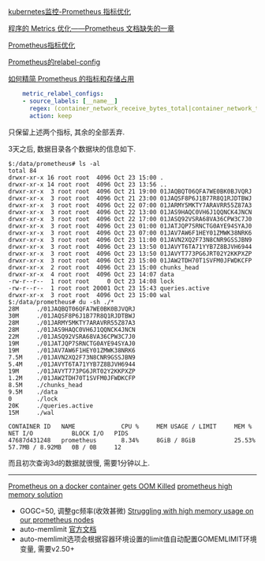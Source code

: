 [kubernetes监控-Prometheus 指标优化](https://isekiro.com/kubernetes%E7%9B%91%E6%8E%A7-prometheus-%E6%8C%87%E6%A0%87%E4%BC%98%E5%8C%96/#%E5%87%8F%E5%B0%91%E6%8C%87%E6%A0%87)

[程序的 Metrics 优化——Prometheus 文档缺失的一章](https://www.kawabangga.com/posts/5606)

[Prometheus指标优化](https://www.cnblogs.com/A121/p/17802043.html)

[Prometheus的relabel-config](https://www.kancloud.cn/pshizhsysu/prometheus/1869390)

[如何精简 Prometheus 的指标和存储占用](https://www.cnblogs.com/east4ming/p/17011688.html)

```yaml
    metric_relabel_configs:
    - source_labels: [__name__]
      regex: (container_network_receive_bytes_total|container_network_transmit_bytes_total)
      action: keep
```

只保留上述两个指标, 其余的全部丢弃.

3天之后, 数据目录各个数据块的信息如下.

```log
$:/data/prometheus# ls -al
total 84
drwxr-xr-x 16 root root  4096 Oct 23 15:00 .
drwxr-xr-x 14 root root  4096 Oct 23 13:56 ..
drwxr-xr-x  3 root root  4096 Oct 21 19:00 01JAQBQT06QFA7WE0BK0BJVQRJ
drwxr-xr-x  3 root root  4096 Oct 21 23:00 01JAQSF8P6J1B77R8Q1RJDTBWJ
drwxr-xr-x  3 root root  4096 Oct 22 07:00 01JARMY5MKTY7ARAVRR55Z87A3
drwxr-xr-x  3 root root  4096 Oct 22 13:00 01JAS9HAQC0VH6J1QQNCK4JNCN
drwxr-xr-x  3 root root  4096 Oct 22 17:00 01JASQ92VSRA68VA36CPW3C7J0
drwxr-xr-x  3 root root  4096 Oct 23 01:00 01JATJQP7SRNCTG0AYE94SYAJ0
drwxr-xr-x  3 root root  4096 Oct 23 07:00 01JAV7AW6F1HEY01ZMWK38NRK6
drwxr-xr-x  3 root root  4096 Oct 23 11:00 01JAVN2XQ2F73N8CNR9GSSJBN9
drwxr-xr-x  3 root root  4096 Oct 23 13:50 01JAVYT6TA71YYB7Z8BJVH6944
drwxr-xr-x  3 root root  4096 Oct 23 13:50 01JAVYT773PG6JRT02Y2KKPXZP
drwxr-xr-x  3 root root  4096 Oct 23 15:00 01JAW2TDH70T1SVFM0JFWDKCFP
drwxr-xr-x  2 root root  4096 Oct 23 15:00 chunks_head
drwxr-xr-x  4 root root  4096 Oct 23 14:07 data
-rw-r--r--  1 root root     0 Oct 23 14:08 lock
-rw-r--r--  1 root root 20001 Oct 23 15:43 queries.active
drwxr-xr-x  3 root root  4096 Oct 23 15:00 wal
$:/data/prometheus# du -sh ./*
28M     ./01JAQBQT06QFA7WE0BK0BJVQRJ
30M     ./01JAQSF8P6J1B77R8Q1RJDTBWJ
28M     ./01JARMY5MKTY7ARAVRR55Z87A3
28M     ./01JAS9HAQC0VH6J1QQNCK4JNCN
22M     ./01JASQ92VSRA68VA36CPW3C7J0
19M     ./01JATJQP7SRNCTG0AYE94SYAJ0
19M     ./01JAV7AW6F1HEY01ZMWK38NRK6
7.5M    ./01JAVN2XQ2F73N8CNR9GSSJBN9
5.4M    ./01JAVYT6TA71YYB7Z8BJVH6944
19M     ./01JAVYT773PG6JRT02Y2KKPXZP
1.2M    ./01JAW2TDH70T1SVFM0JFWDKCFP
8.5M    ./chunks_head
9.5M    ./data
0       ./lock
20K     ./queries.active
15M     ./wal
```

```
CONTAINER ID   NAME             CPU %     MEM USAGE / LIMIT     MEM %     NET I/O           BLOCK I/O   PIDS
47687d431248   prometheus       8.34%     8GiB / 8GiB           25.53%    57.7MB / 8.92MB   0B / 0B     12
```

而且初次查询3d的数据就很慢, 需要1分钟以上.

------

[Prometheus on a docker container gets OOM Killed](https://github.com/prometheus/prometheus/issues/1358)
[prometheus high memory solution](https://www.reddit.com/r/PrometheusMonitoring/comments/1bfa7ze/prometheus_high_memory_solution/)
  - GOGC=50, 调整gc频率(收效甚微)
[Struggling with high memory usage on our prometheus nodes](https://www.reddit.com/r/PrometheusMonitoring/comments/1eng1ub/struggling_with_high_memory_usage_on_our/)
  - auto-memlimit
[官方文档](https://prometheus.io/docs/prometheus/2.53/feature_flags/#auto-gomemlimit)
  - auto-memlimit选项会根据容器环境设置的limit值自动配置GOMEMLIMIT环境变量, 需要v2.50+
